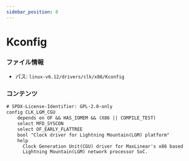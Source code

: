 ```yaml
---
sidebar_position: 8
---
```

# Kconfig

### ファイル情報

- パス: `linux-v6.12/drivers/clk/x86/Kconfig`

### コンテンツ

```txt
# SPDX-License-Identifier: GPL-2.0-only
config CLK_LGM_CGU
	depends on OF && HAS_IOMEM && (X86 || COMPILE_TEST)
	select MFD_SYSCON
	select OF_EARLY_FLATTREE
	bool "Clock driver for Lightning Mountain(LGM) platform"
	help
	  Clock Generation Unit(CGU) driver for MaxLinear's x86 based
	  Lightning Mountain(LGM) network processor SoC.

```
